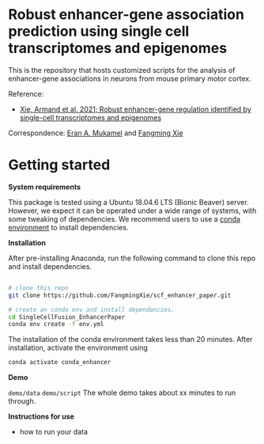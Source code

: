 # Robust enhancer-gene association prediction using single cell transcriptomes and epigenomes


This is the repository that hosts customized scripts for the analysis of enhancer-gene associations in neurons from mouse primary motor cortex.

Reference:
- [Xie, Armand et al. 2021; Robust enhancer-gene regulation identified by single-cell transcriptomes and epigenomes](https://www.biorxiv.org/content/10.1101/2021.10.25.465795v1)

Correspondence: [Eran A. Mukamel](mailto:emukamel@ucsd.edu) and [Fangming Xie](mailto:f7xie@ucsd.edu)

# Getting started
**System requirements**

This package is tested using a Ubuntu 18.04.6 LTS (Bionic Beaver) server. However, we expect it can be operated under a wide range of systems, with some tweaking of dependencies.
We recommend users to use a [conda environment](https://docs.conda.io/projects/conda/en/latest/user-guide/getting-started.html) to install dependencies.

**Installation**

After pre-installing Anaconda, run the following command to clone this repo and install dependencies.
```bash

# clone this repo
git clone https://github.com/FangmingXie/scf_enhancer_paper.git

# create an conda env and install dependancies.
cd SingleCellFusion_EnhancerPaper
conda env create -f env.yml
```
The installation of the conda environment takes less than 20 minutes. After installation, activate the environment using
```bash
conda activate conda_enhancer
```

**Demo**

`demo/data`
`demo/script`
The whole demo takes about xx minutes to run through.


**Instructions for use**

- how to run your data
